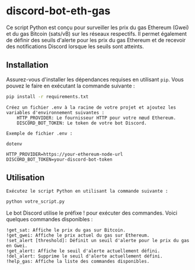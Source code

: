 # discord-bot-eth-gas

Ce script Python est conçu pour surveiller les prix du gas Ethereum (Gwei) et du gas Bitcoin (sats/vB) sur les réseaux respectifs. Il permet également de définir des seuils d'alerte pour les prix du gas Ethereum et de recevoir des notifications Discord lorsque les seuils sont atteints.

## Installation

Assurez-vous d'installer les dépendances requises en utilisant `pip`. Vous pouvez le faire en exécutant la commande suivante :

   ```bash
   pip install -r requirements.txt
   ```
    Créez un fichier .env à la racine de votre projet et ajoutez les variables d'environnement suivantes :
        HTTP_PROVIDER: Le fournisseur HTTP pour votre nœud Ethereum.
        DISCORD_BOT_TOKEN: Le token de votre bot Discord.

    Exemple de fichier .env :

    dotenv

    HTTP_PROVIDER=https://your-ethereum-node-url
    DISCORD_BOT_TOKEN=your-discord-bot-token

## Utilisation

    Exécutez le script Python en utilisant la commande suivante :

   ```bash
python votre_script.py
   ```

Le bot Discord utilise le préfixe ! pour exécuter des commandes. Voici quelques commandes disponibles :

    !get_sat: Affiche le prix du gas sur Bitcoin.
    !get_gwei: Affiche le prix actuel du gas sur Ethereum.
    !set_alert [threshold]: Définit un seuil d'alerte pour le prix du gas en Gwei.
    !get_alert: Affiche le seuil d'alerte actuellement défini.
    !del_alert: Supprime le seuil d'alerte actuellement défini.
    !help_gas: Affiche la liste des commandes disponibles.
